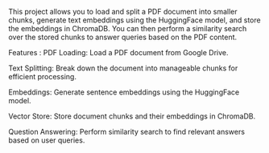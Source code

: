 This project allows you to load and split a PDF document into smaller chunks, generate text embeddings using the HuggingFace model, and store the embeddings in ChromaDB. You can then perform a similarity search over the stored chunks to answer queries based on the PDF content.

Features : 
PDF Loading: Load a PDF document from Google Drive.

Text Splitting: Break down the document into manageable chunks for efficient processing.

Embeddings: Generate sentence embeddings using the HuggingFace model.

Vector Store: Store document chunks and their embeddings in ChromaDB.

Question Answering: Perform similarity search to find relevant answers based on user queries.
